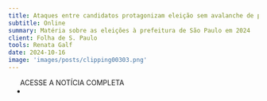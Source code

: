 ```yaml
---
title: Ataques entre candidatos protagonizam eleição sem avalanche de posts contra urnas
subtitle: Online
summary: Matéria sobre as eleições à prefeitura de São Paulo em 2024
client: Folha de S. Paulo
tools: Renata Galf
date: 2024-10-16
image: 'images/posts/clipping00303.png'
---
```


<div class="post__share"><ul class="share__list list-reset">ACESSE A NOTÍCIA COMPLETA<li class="share__item" style="margin-left: 10px"><a class="share__link share__facebook" style="background: #fa5657" href=https://www1.folha.uol.com.br/poder/2024/10/ataques-entre-candidatos-protagonizam-eleicao-sem-avalanche-de-posts-contra-urnas.shtml
onclick=window.open(this.href, 'pop-up', 'left=20,top=20,width=500,height=500,toolbar=1,resizable=0'); return false;" title="Link" rel="nofolow"><i class="fa-solid fa-link"></i></a></li></ul></div>
<!-- <div class="gallery-box"><div class="gallery"><img src="/clipping/images/example-1.jpg" loading="lazy" alt="Project"><img src="/clipping/images/example-2.jpg" loading="lazy" alt="Project"></div><em>Gallery / <a href="https://www.freepik.com/" target="_blank">Freepic</a></em></div> -->
